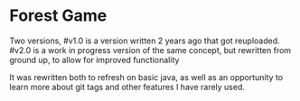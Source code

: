 # Forest Game

Two versions, #v1.0 is a version written 2 years ago that got reuploaded. 
#v2.0 is a work in progress version of the same concept, but rewritten from ground up, to allow for improved functionality

It was rewritten both to refresh on basic java, as well as an opportunity to learn more about git tags and other features I have rarely used. 
